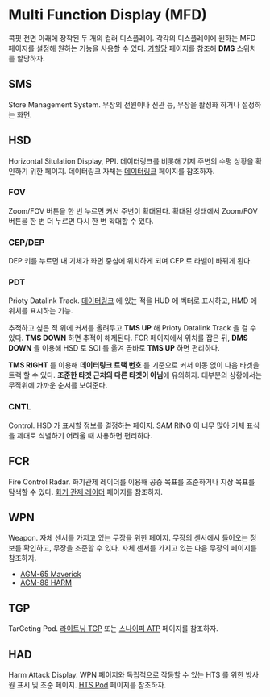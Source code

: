 # Multi Function Display (MFD)
콕핏 전면 아래에 장착된 두 개의 컬러 디스플레이. 각각의 디스플레이에 원하는 MFD 페이지를 설정해 원하는 기능을 사용할 수 있다. [키할당](/매뉴얼/f16/키설정/stick) 페이지를 참조해 **DMS** 스위치를 할당하자.

## SMS
Store Management System. 무장의 전원이나 신관 등, 무장을 활성화 하거나 설정하는 화면.

## HSD
Horizontal Situlation Display, PPI. 데이터링크를 비롯해 기제 주변의 수평 상황을 확인하기 위한 페이지. 데이터링크 자체는 [데이터링크](/매뉴얼/f16/항전장비/datalink) 페이지를 참조하자.

### FOV
Zoom/FOV 버튼을 한 번 누르면 커서 주변이 확대된다. 확대된 상태에서 Zoom/FOV 버튼을 한 번 더 누르면 다시 한 번 확대할 수 있다.

### CEP/DEP
DEP 키를 누르면 내 기체가 화면 중심에 위치하게 되며 CEP 로 라벨이 바뀌게 된다. 

### PDT
Prioty Datalink Track. [데이터링크](/매뉴얼/f16/항전장비/datalink) 에 있는 적을 HUD 에 벡터로 표시하고, HMD 에 위치를 표시하는 기능.

추적하고 싶은 적 위에 커서를 올려두고 **TMS UP** 해 Prioty Datalink Track 을 걸 수 있다. **TMS DOWN** 하면 추적이 해제된다. FCR 페이지에서 위치를 잡은 뒤, **DMS DOWN** 을 이용해 HSD 로 SOI 를 옮겨 곧바로 **TMS UP** 하면 편리하다.

**TMS RIGHT** 를 이용해 **데이터링크 트랙 번호** 를 기준으로 커서 이동 없이 다음 타겟을 트랙 할 수 있다. **조준한 타겟 근처의 다른 타겟이 아님**에 유의하자. 대부분의 상황에서는 무작위에 가까운 순서를 보여준다.

### CNTL
Control. HSD 가 표시할 정보를 결정하는 페이지. SAM RING 이 너무 많아 기체 표식을 제대로 식별하기 어려울 때 사용하면 편리하다.

## FCR
Fire Control Radar. 화기관제 레이더를 이용해 공중 목표를 조준하거나 지상 목표를 탐색할 수 있다. [화기 관제 레이더](/매뉴얼/f16/항전장비/fcr) 페이지를 참조하자.

## WPN
Weapon. 자체 센서를 가지고 있는 무장을 위한 페이지. 무장의 센서에서 들어오는 정보를 확인하고, 무장을 조준할 수 있다. 자체 센서를 가지고 있는 다음 무장의 페이지를 참조하자.

* [AGM-65 Maverick](/매뉴얼/f16/공대지/agm-65)
* [AGM-88 HARM](/매뉴얼/f16/공대지/agm-88)

## TGP
TarGeting Pod. [라이트닝 TGP](/매뉴얼/f16/항전장비/litening) 또는 [스나이퍼 ATP](/매뉴얼/f16/항전장비/sniper) 페이지를 참조하자.

## HAD
Harm Attack Display. WPN 페이지와 독립적으로 작동할 수 있는 HTS 를 위한 방사원 표시 및 조준 페이지. [HTS Pod](/매뉴얼/f16/항전장비/hts) 페이지를 참조하자.

